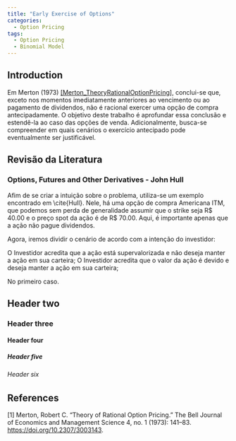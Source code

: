 ```yaml
---
title: "Early Exercise of Options"
categories:
  - Option Pricing
tags:
  - Option Pricing
  - Binomial Model
---
```


## Introduction

Em Merton (1973) [[Merton_TheoryRationalOptionPricing]](#1), conclui-se que, exceto nos momentos imediatamente anteriores ao vencimento ou ao pagamento de dividendos, não é racional exercer uma opção de compra antecipadamente.
O objetivo deste trabalho é aprofundar essa conclusão e estendê-la ao caso das opções de venda. Adicionalmente, busca-se compreender em quais cenários o exercício antecipado pode eventualmente ser justificável.

## Revisão da Literatura

### Options, Futures and Other Derivatives - John Hull 

Afim de se criar a intuição sobre o problema, utiliza-se um exemplo encontrado em \cite{Hull}. Nele, há uma opção de compra Americana ITM, que podemos sem perda de generalidade assumir que o strike seja R\$ 40.00 e o preço spot da ação é de R\$ 70.00. Aqui,
é importante apenas que a ação não pague dividendos.

Agora, iremos dividir o cenário de acordo com a intenção do investidor:

O Investidor acredita que a ação está supervalorizada e não deseja manter a ação em sua carteira;
O Investidor acredita que o valor da ação é devido e deseja manter a ação em sua carteira;

No primeiro caso.

## Header two

### Header three

#### Header four

##### Header five

###### Header six

## References
<a id="Merton_TheoryRationalOptionPricing">[1]</a> 
Merton, Robert C. “Theory of Rational Option Pricing.”
The Bell Journal of Economics and Management Science 4, no. 1 (1973): 141–83.
https://doi.org/10.2307/3003143.

